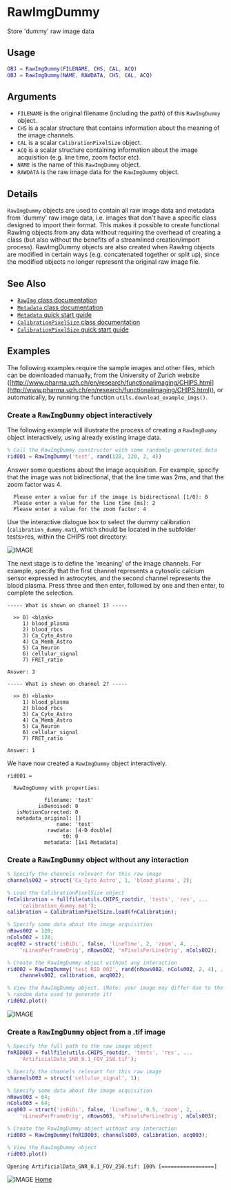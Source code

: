 RawImgDummy
=======================================

Store 'dummy' raw image data



Usage
----------------------------------------------------------

```matlab
OBJ = RawImgDummy(FILENAME, CHS, CAL, ACQ)
OBJ = RawImgDummy(NAME, RAWDATA, CHS, CAL, ACQ)
```


Arguments
----------------------------------------------------------

   + `FILENAME` is the original filename (including the path) of this `RawImgDummy` object.
   + `CHS` is a scalar structure that contains information about the meaning of the image channels.
   + `CAL` is a scalar `CalibrationPixelSize` object.
   + `ACQ` is a scalar structure containing information about the image acquisition (e.g. line time, zoom factor etc).
   + `NAME` is the name of this `RawImgDummy` object.
   + `RAWDATA` is the raw image data for the `RawImgDummy` object.



Details
----------------------------------------------------------

`RawImgDummy` objects are used to contain all raw image data and metadata from 'dummy' raw image data, i.e. images that don't have a specific class designed to import their format.  This makes it possible to create functional RawImg objects from any data without requiring the overhead of creating a class (but also without the benefits of a streamlined creation/import process).  RawImgDummy objects are also created when RawImg objects are modified in certain ways (e.g. concatenated together or split up), since the modified objects no longer represent the original raw image file.



See Also
----------------------------------------------------------

   + [`RawImg` class documentation](matlab:doc('RawImg'))
   + [`Metadata` class documentation](matlab:doc('Metadata'))
   + [`Metadata` quick start guide](./id_md_Metadata.html)
   + [`CalibrationPixelSize` class documentation](matlab:doc('CalibrationPixelSize'))
   + [`CalibrationPixelSize` quick start guide](./id_md_Calibration.html)



Examples
----------------------------------------------------------

The following examples require the sample images and other files, which can be downloaded manually, from the University of Zurich website ([http://www.pharma.uzh.ch/en/research/functionalimaging/CHIPS.html](http://www.pharma.uzh.ch/en/research/functionalimaging/CHIPS.html)), or automatically, by running the function `utils.download_example_imgs()`.

<h3>Create a <tt>RawImgDummy</tt> object interactively</h3>

The following example will illustrate the process of creating a `RawImgDummy` object interactively, using already existing image data.

```matlab
% Call the RawImgDummy constructor with some randomly-generated data
rid001 = RawImgDummy('test', rand(128, 128, 2, 4))
```
Answer some questions about the image acquisition.  For example, specify that the image was not bidirectional, that the line time was 2ms, and that the zoom factor was 4.


```text
  Please enter a value for if the image is bidirectional [1/0]: 0
  Please enter a value for the line time [ms]: 2
  Please enter a value for the zoom factor: 4
```
Use the interactive dialogue box to select the dummy calibration (`calibration_dummy.mat`), which should be located in the subfolder tests>res, within the CHIPS root directory:


![IMAGE](sel_cal.png)


The next stage is to define the 'meaning' of the image channels.  For example, specify that the first channel represents a cytosolic calcium sensor expressed in astrocytes, and the second channel represents the blood plasma.  Press three and then enter, followed by one and then enter, to complete the selection.


```text
----- What is shown on channel 1? -----
```

```text
  >> 0) <blank>
     1) blood_plasma
     2) blood_rbcs
     3) Ca_Cyto_Astro
     4) Ca_Memb_Astro
     5) Ca_Neuron
     6) cellular_signal
     7) FRET_ratio
```

```text
Answer: 3
```

```text
----- What is shown on channel 2? -----
```

```text
  >> 0) <blank>
     1) blood_plasma
     2) blood_rbcs
     3) Ca_Cyto_Astro
     4) Ca_Memb_Astro
     5) Ca_Neuron
     6) cellular_signal
     7) FRET_ratio
```

```text
Answer: 1
```
We have now created a `RawImgDummy` object interactively.


```text
rid001 =
```

```text
  RawImgDummy with properties:
```

```text
            filename: 'test'
          isDenoised: 0
   isMotionCorrected: 0
   metadata_original: []
                name: 'test'
             rawdata: [4-D double]
                  t0: 0
            metadata: [1x1 Metadata]
```
<h3>Create a <tt>RawImgDummy</tt> object without any interaction</h3>

```matlab
% Specify the channels relevant for this raw image
channels002 = struct('Ca_Cyto_Astro', 1, 'blood_plasma', 2);

% Load the CalibrationPixelSize object
fnCalibration = fullfile(utils.CHIPS_rootdir, 'tests', 'res', ...
    'calibration_dummy.mat');
calibration = CalibrationPixelSize.load(fnCalibration);

% Specify some data about the image acquisition
nRows002 = 128;
nCols002 = 128;
acq002 = struct('isBiDi', false, 'lineTime', 2, 'zoom', 4, ...
    'nLinesPerFrameOrig', nRows002, 'nPixelsPerLineOrig', nCols002);

% Create the RawImgDummy object without any interaction
rid002 = RawImgDummy('test RID 002', rand(nRows002, nCols002, 2, 4), ...
    channels002, calibration, acq002);

% View the RawImgDummy object. (Note: your image may differ due to the
% random data used to generate it)
rid002.plot()
```

![IMAGE](id_ri_RawImgDummy_01.png)
<h3>Create a <tt>RawImgDummy</tt> object from a .tif image</h3>

```matlab
% Specify the full path to the raw image object
fnRID003 = fullfile(utils.CHIPS_rootdir, 'tests', 'res', ...
    'ArtificialData_SNR_0.1_FOV_250.tif');

% Specify the channels relevant for this raw image
channels003 = struct('cellular_signal', 1);

% Specify some data about the image acquisition
nRows003 = 64;
nCols003 = 64;
acq003 = struct('isBiDi', false, 'lineTime', 0.5, 'zoom', 2, ...
    'nLinesPerFrameOrig', nRows003, 'nPixelsPerLineOrig', nCols003);

% Create the RawImgDummy object without any interaction
rid003 = RawImgDummy(fnRID003, channels003, calibration, acq003);

% View the RawImgDummy object
rid003.plot()
```

```text
Opening ArtificialData_SNR_0.1_FOV_250.tif: 100% [=================]

```

![IMAGE](id_ri_RawImgDummy_02.png)
[Home](./index.html)

